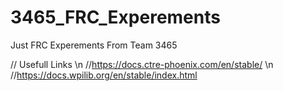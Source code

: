 # 3465_FRC_Experements
Just FRC Experements From Team 3465

// Usefull Links \n
//https://docs.ctre-phoenix.com/en/stable/ \n
//https://docs.wpilib.org/en/stable/index.html
